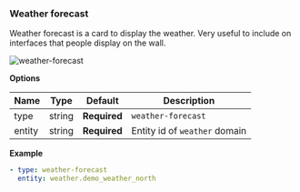 ### Weather forecast

Weather forecast is a card to display the weather. Very useful to include on interfaces that people display on the wall. 

![weather-forecast](https://user-images.githubusercontent.com/7738048/41775906-731ad130-762e-11e8-854f-d156a0ff56ef.png)

**Options**

| Name | Type | Default | Description
| ---- | ---- | ------- | -----------
| type | string | **Required** | `weather-forecast`
| entity | string | **Required** | Entity id of `weather` domain

**Example**

```yaml
- type: weather-forecast
  entity: weather.demo_weather_north
```